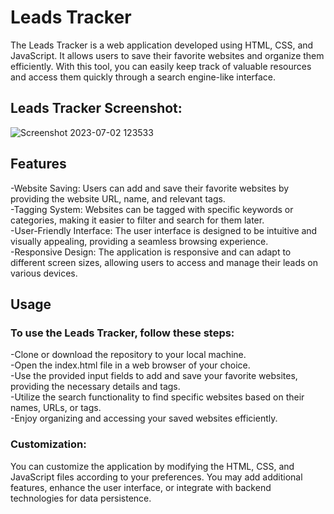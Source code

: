 # Leads Tracker
The Leads Tracker is a web application developed using HTML, CSS, and JavaScript. It allows users to save their favorite websites and organize them efficiently. With this tool, you can easily keep track of valuable resources and access them quickly through a search engine-like interface.

## Leads Tracker Screenshot:

![Screenshot 2023-07-02 123533](https://github.com/Soumyadeepchanda/Leads_Tracker/assets/93461379/befd90f9-3dde-4704-93c5-4a814d89290d)


## Features
-Website Saving: Users can add and save their favorite websites by providing the website URL, name, and relevant tags.<br>
-Tagging System: Websites can be tagged with specific keywords or categories, making it easier to filter and search for them later.<br>
-User-Friendly Interface: The user interface is designed to be intuitive and visually appealing, providing a seamless browsing experience.<br>
-Responsive Design: The application is responsive and can adapt to different screen sizes, allowing users to access and manage their leads on various devices.<br>

## Usage
### To use the Leads Tracker, follow these steps:
-Clone or download the repository to your local machine.<br>
-Open the index.html file in a web browser of your choice.<br>
-Use the provided input fields to add and save your favorite websites, providing the necessary details and tags.<br>
-Utilize the search functionality to find specific websites based on their names, URLs, or tags.<br>
-Enjoy organizing and accessing your saved websites efficiently.<br>

### Customization:
You can customize the application by modifying the HTML, CSS, and JavaScript files according to your preferences. You may add additional features, enhance the user interface, or integrate with backend technologies for data persistence.
